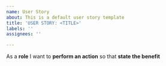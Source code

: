 ```yaml
---
name: User Story
about: This is a default user story template
title: 'USER STORY: <TITLE>'
labels: ''
assignees: ''

---
```


As a **role** I want to **perform an action** so that **state the benefit**
